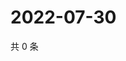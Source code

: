 # 2022-07-30

共 0 条

<!-- BEGIN WEIBO -->
<!-- 最后更新时间 Sat Jul 30 2022 19:00:59 GMT+0800 (China Standard Time) -->

<!-- END WEIBO -->
